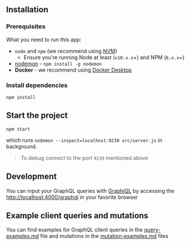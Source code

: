 ## Installation

### Prerequisites
What you need to run this app:
* `node` and `npm` (we recommend using [NVM](https://github.com/creationix/nvm))
  * Ensure you're running Node at least (`v10.x.x`+) and NPM (`6.x.x`+)
* [nodemon](https://nodemon.io/) - `npm install -g nodemon`
* **Docker** - we recommend using [Docker Desktop](https://www.docker.com/products/docker-desktop)


### Install dependencies
```
npm install 
```

## Start the project
```
npm start
```

which runs `nodemon --inspect=localhost:9230 src/server.js` in background.

> To debug connect to the port `9230` mentioned above

## Development
You can input your GraphQL queries with [GraphiQL](https://github.com/graphql/graphiql)
by accessing the [http://localhost:4000/graphql](http://localhost:4000/graphql) in your favorite browser

## Example client queries and mutations

You can find examples for GraphQL client queries in the [query-examples.md](resources/client-graphql/query-examples.md) file 
and mutations in the  [mutation-examples.md](resources/client-graphql/mutation-examples.md) files 
